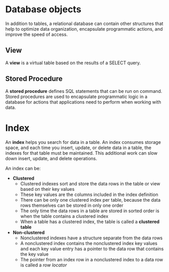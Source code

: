 # Database objects

In addition to tables, a relational database can contain other structures that help to optimize data organization, encapsulate programmatic actions, and improve the speed of access. 

## View

A **view** is a virtual table based on the results of a SELECT query. 

## Stored Procedure

A **stored procedure** defines SQL statements that can be run on command. Stored procedures are used to encapsulate programmatic logic in a database for actions that applications need to perform when working with data.

# Index

An **index** helps you search for data in a table. An index consumes storage space, and each time you insert, update, or delete data in a table, the indexes for that table must be maintained. This additional work can slow down insert, update, and delete operations.

An index can be:
- **Clustered**
    - Clustered indexes sort and store the data rows in the table or view based on their key values
    - These key values are the columns included in the index definition
    - There can be only one clustered index per table, because the data rows themselves can be stored in only one order
    - The only time the data rows in a table are stored in sorted order is when the table contains a clustered index
    - When a table has a clustered index, the table is called a **clustered table**
- **Non-clustered**
    - Nonclustered indexes have a structure separate from the data rows
    - A nonclustered index contains the nonclustered index key values and each key value entry has a pointer to the data row that contains the key value
    - The pointer from an index row in a nonclustered index to a data row is called a *row locator*